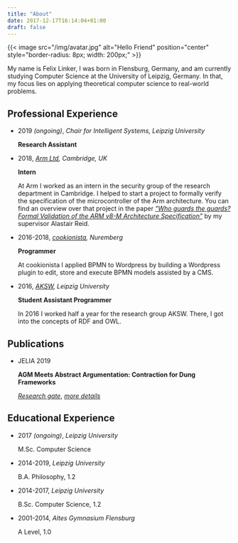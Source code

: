 ```yaml
---
title: "About"
date: 2017-12-17T16:14:04+01:00
draft: false
---
```


{{< image src="/img/avatar.jpg" alt="Hello Friend" position="center" style="border-radius: 8px; width: 200px;" >}}

My name is Felix Linker, I was born in Flensburg, Germany, and am currently studying Computer Science at the University of Leipzig, Germany.
In that, my focus lies on applying theoretical computer science to real-world problems.

## Professional Experience

* 2019 *(ongoing)*, *Chair for Intelligent Systems, Leipzig University*

    **Research Assistant**

* 2018, *[Arm Ltd](https://www.arm.com/), Cambridge, UK*

    **Intern**

    At Arm I worked as an intern in the security group of the research
    department in Cambridge.
    I helped to start a project to formally verify the specification of the
    microcontroller of the Arm architecture.
    You can find an overview over that project in the paper
    [_"Who guards the guards? Formal Validation of the ARM v8-M Architecture Specification"_](https://alastairreid.github.io/papers/OOPSLA_17/)
    by my supervisor Alastair Reid.

* 2016-2018, *[cookionista](https://cookionista.com/), Nuremberg*

    **Programmer**

    At cookionista I applied BPMN to Wordpress by building a Wordpress plugin to
    edit, store and execute BPMN models assisted by a CMS.

* 2016, *[AKSW](http://aksw.org), Leipzig University*

    **Student Assistant Programmer**

    In 2016 I worked half a year for the research group AKSW.
    There, I got into the concepts of RDF and OWL.

## Publications

* JELIA 2019

    **AGM Meets Abstract Argumentation: Contraction for Dung Frameworks**

    [*Research gate*](https://www.researchgate.net/publication/332211310_AGM_Meets_Abstract_Argumentation_Contraction_for_Dung_Frameworks), [*more details*](/works/jelia)

## Educational Experience

* 2017 *(ongoing)*, *Leipzig University*

    M.Sc. Computer Science

* 2014-2019, *Leipzig University*

    B.A. Philosophy, 1.2

* 2014-2017, *Leipzig University*

    B.Sc. Computer Science, 1.2

* 2001-2014, *Altes Gymnasium Flensburg*

    A Level, 1.0
